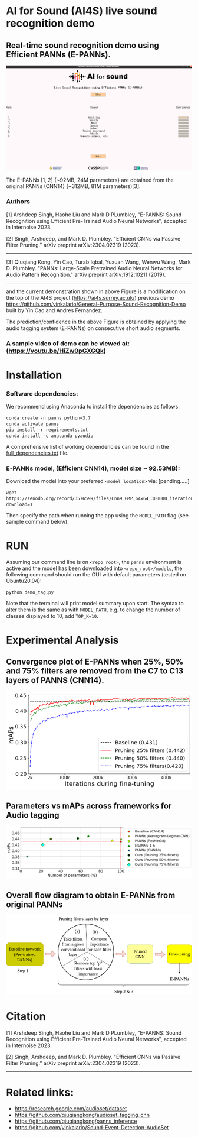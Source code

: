 # AI for Sound (AI4S) live sound recognition demo

## Real-time sound recognition demo using Efficient PANNs (E-PANNs).
![demo screenshot](config/demo_image.png)



The E-PANNs [1, 2] {~92MB, 24M parameters} are obtained from the original PANNs (CNN14) {~312MB, 81M parameters)[3].

### Authors

[1] Arshdeep Singh, Haohe Liu and Mark D PLumbley, "E-PANNS: Sound Recognition using Efficient Pre-Trained Audio Neural Networks", accepted in Internoise 2023.

[2] Singh, Arshdeep, and Mark D. Plumbley. "Efficient CNNs via Passive Filter Pruning." arXiv preprint arXiv:2304.02319 (2023). 

---

[3] Qiuqiang Kong, Yin Cao, Turab Iqbal, Yuxuan Wang, Wenwu Wang, Mark D. Plumbley. "PANNs: Large-Scale Pretrained Audio Neural Networks for Audio Pattern Recognition." arXiv preprint arXiv:1912.10211 (2019).

---

and the current demonstration shown in above Figure is a modification on the top of the AI4S project (https://ai4s.surrey.ac.uk/) previous demo https://github.com/yinkalario/General-Purpose-Sound-Recognition-Demo  built by Yin Cao and Andres Fernandez. 



The prediction/confidence in the above  Figure is obtained by applying the audio tagging system (E-PANNs) on consecutive short audio segments.  


### A sample video of demo can be viewed at: (https://youtu.be/HiZw0pGXGQk)






# Installation

### Software dependencies:

We recommend using Anaconda to install the dependencies as follows:

```
conda create -n panns python=3.7
conda activate panns
pip install -r requirements.txt
conda install -c anaconda pyaudio
```

A comprehensive list of working dependencies can be found in the [full_dependencies.txt](assets/full_dependencies.txt) file.

### E-PANNs model, (Efficient CNN14), model size ~ 92.53MB):

Download the model into your preferred `<model_location>` via: [pending.....]

```
wget https://zenodo.org/record/3576599/files/Cnn9_GMP_64x64_300000_iterations_mAP%3D0.37.pth?download=1
```

Then specify the path when running the app using the `MODEL_PATH` flag (see sample command below).



# RUN

Assuming our command line is on `<repo_root>`, the `panns` environment is active and the model has been downloaded into `<repo_root>/models`, the following command should run the GUI with default parameters (tested on Ubuntu20.04):


```
python demo_tag.py
```

Note that the terminal will print model summary upon start. The syntax to alter them is the same as with `MODEL_PATH`, e.g. to change the number of classes displayed to 10, add `TOP_K=10`.

# Experimental Analysis
## Convergence plot of E-PANNs when 25%, 50% and 75% filters are removed from the C7 to C13 layers of PANNS (CNN14).
![convergence plot](config/PANNs_pruning_ratio_covergence.png)
## Parameters vs mAPs across frameworks for Audio tagging
![Exisitng method compare](config/PANNs_comparison_existing.png)
## Overall flow diagram to obtain E-PANNs from original PANNs
![Overall flow diagram](config/internoise_overall.jpg)


# Citation

[1] Arshdeep Singh, Haohe Liu and Mark D PLumbley, "E-PANNS: Sound Recognition using Efficient Pre-Trained Audio Neural Networks", accepted in Internoise 2023.

[2] Singh, Arshdeep, and Mark D. Plumbley. "Efficient CNNs via Passive Filter Pruning." arXiv preprint arXiv:2304.02319 (2023). 


---

# Related links:

* https://research.google.com/audioset/dataset
* https://github.com/qiuqiangkong/audioset_tagging_cnn
* https://github.com/qiuqiangkong/panns_inference
* https://github.com/yinkalario/Sound-Event-Detection-AudioSet
